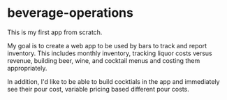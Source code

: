 # beverage-operations
This is my first app from scratch. 

My goal is to create a web app to be used by bars to track and report inventory. This includes monthly inventory, tracking liquor costs versus revenue, building beer, wine, and cocktail menus and costing them appropriately. 


In addition, I'd like to be able to build cocktials in the app and immediately see their pour cost, variable pricing based different pour costs. 
